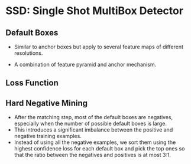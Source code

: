 # SSD: Single Shot MultiBox Detector

## Default Boxes

* Similar to anchor boxes but apply to several feature maps of different resolutions.

* A combination of feature pyramid and anchor mechanism.

## Loss Function

## Hard Negative Mining

* After the matching step, most of the default boxes are negatives, especially when the number of possible default boxes is large.
* This introduces a significant imbalance between the positive and negative training examples.
* Instead of using all the negative examples, we sort them using the highest confidence loss for each default box and pick the top ones so that the ratio between the negatives and positives is at most 3:1.
